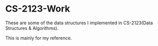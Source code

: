 # CS-2123-Work
These are some of the data structures I implemented in CS-2123(Data Structures &amp; Algorithms).

This is mainly for my reference.

